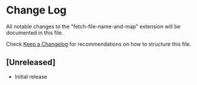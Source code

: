 # Change Log

All notable changes to the "fetch-file-name-and-map" extension will be documented in this file.

Check [Keep a Changelog](http://keepachangelog.com/) for recommendations on how to structure this file.

## [Unreleased]

- Initial release